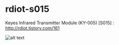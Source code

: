 # rdiot-s015
Keyes Infrared Transmitter Module (KY-005) [S015] : http://rdiot.tistory.com/161

![alt text](http://cfile3.uf.tistory.com/image/275A9F4957DCC6111306FB)
